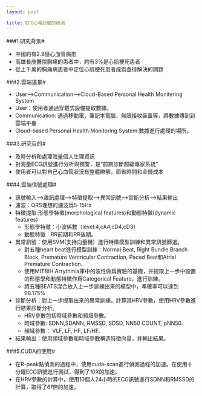 ```yaml
---
layout: post

title: ECG心電訊號的檢測
---
```


###1.研究背景#
+	中國約有2.9億心血管病患
+	高雄長庚醫院胸痛的患者中，約有3%是心肌梗死患者
+	從上千萬的胸痛病患者中定位心肌梗死患者成爲亟待解決的問題

###2.雲端遠景#

+	User-->Communication-->Cloud-Based Personal Health Monitering System
+	User：使用者通過穿戴式設備提取數據。
+	Communication: 通過移動電，筆記本電腦，無限接收裝置等，將數據傳到到雲端平臺
+	Cloud-based Personal Health Monitoring System:數據進行處理的場所。

###3.研究目的#
+	及時分析和處理海量個人生理資訊
+	對海量ECG訊號進行分析與預警，是“前期診斷超級專家系統”
+	使用者可以對自己心血管狀況有整體瞭解，節省時間和金錢成本

###4.雲端信號處理#
+	訊號輸入-->雜訊處理-->特徵提取-->異常訊號-->診斷分析-->結果輸出
+	濾波：QRS理想的濾波爲5-15Hz
+	特徵提取:形態學特徵(morphological features)和動態特徵(dynamic features)
	+	形態學特徵：小波係數（level:4,cA4,cD4,cD3)
	+	動態特徵：RR前期和RR後期。
+	異常訊號：使用SVM(支持向量機）進行特徵模型訓練和異常訊號篩選。
	+	對五種heart beat進行模型訓練：Normal Beat, Right Bundle Branch Block, Premature Ventricular Contraction, Paced Beat和Atrial Premature Contraction.
	+	使用MITBIH Arrythmia庫中的波性做爲實驗的基礎，并提取上一步中設置的形態學和動態特徵作爲Categorical Feature，進行訓練。
	+	將五種BEATS混合放入上一步訓練出來的模型中，準確率可以達到98.175%
+	診斷分析：對上一步提取出來的異常訓練，計算其HRV參數，使用HRV參數進行結果診斷分析。
	+	HRV參數包括時域參數和頻域參數。
	+	時域參數: SDNN,SDANN, RMSSD, SDSD, NN50 COUNT, pNN50.
	+	頻域參數： VLF, LF, HF, LF/HF.
+	結果輸出：使用頻域參數和時域參數構造特徵向量，并輸出結果。

###5.CUDA的使用#
+	在R-peak點偵測的過程中，使用cuda-scan進行偵測過程的加速。在使用十分鐘ECG訊號進行測試，得到了*10X*的加速。
+	在HRV參數的計算中，使用10個人24小時的ECG訊號進行SDNN和RMSSD的計算，取得了*61*倍的加速。